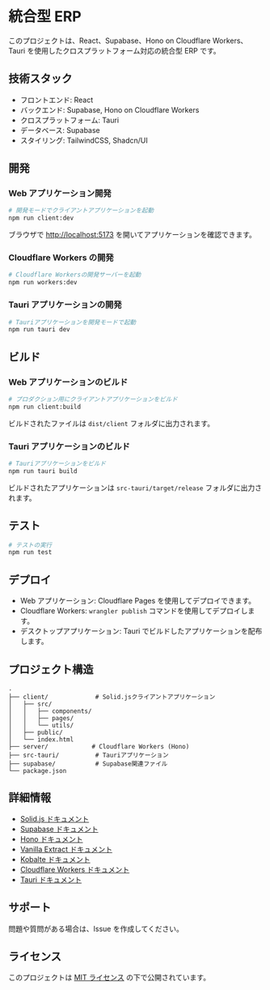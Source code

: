 # 統合型 ERP

このプロジェクトは、React、Supabase、Hono on Cloudflare Workers、Tauri を使用したクロスプラットフォーム対応の統合型 ERP です。

## 技術スタック

- フロントエンド: React
- バックエンド: Supabase, Hono on Cloudflare Workers
- クロスプラットフォーム: Tauri
- データベース: Supabase
- スタイリング: TailwindCSS, Shadcn/UI

## 開発

### Web アプリケーション開発

```bash
# 開発モードでクライアントアプリケーションを起動
npm run client:dev
```

ブラウザで [http://localhost:5173](http://localhost:5173) を開いてアプリケーションを確認できます。

### Cloudflare Workers の開発

```bash
# Cloudflare Workersの開発サーバーを起動
npm run workers:dev
```

### Tauri アプリケーションの開発

```bash
# Tauriアプリケーションを開発モードで起動
npm run tauri dev
```

## ビルド

### Web アプリケーションのビルド

```bash
# プロダクション用にクライアントアプリケーションをビルド
npm run client:build
```

ビルドされたファイルは `dist/client` フォルダに出力されます。

### Tauri アプリケーションのビルド

```bash
# Tauriアプリケーションをビルド
npm run tauri build
```

ビルドされたアプリケーションは `src-tauri/target/release` フォルダに出力されます。

## テスト

```bash
# テストの実行
npm run test
```

## デプロイ

- Web アプリケーション: Cloudflare Pages を使用してデプロイできます。
- Cloudflare Workers: `wrangler publish` コマンドを使用してデプロイします。
- デスクトップアプリケーション: Tauri でビルドしたアプリケーションを配布します。

## プロジェクト構造

```
.
├── client/             # Solid.jsクライアントアプリケーション
│   ├── src/
│   │   ├── components/
│   │   ├── pages/
│   │   └── utils/
│   ├── public/
│   └── index.html
├── server/            # Cloudflare Workers (Hono)
├── src-tauri/          # Tauriアプリケーション
├── supabase/           # Supabase関連ファイル
└── package.json
```

## 詳細情報

- [Solid.js ドキュメント](https://solidjs.com)
- [Supabase ドキュメント](https://supabase.io/docs)
- [Hono ドキュメント](https://hono.dev)
- [Vanilla Extract ドキュメント](https://vanilla-extract.style/)
- [Kobalte ドキュメント](https://kobalte.dev/docs/core/overview/introduction/)
- [Cloudflare Workers ドキュメント](https://developers.cloudflare.com/workers/)
- [Tauri ドキュメント](https://tauri.app)

## サポート

問題や質問がある場合は、Issue を作成してください。

## ライセンス

このプロジェクトは [MIT ライセンス](LICENSE) の下で公開されています。
